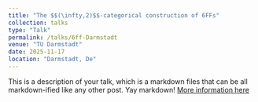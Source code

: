 ```yaml
---
title: "The $$(\infty,2)$$-categorical construction of 6FFs"
collection: talks
type: "Talk"
permalink: /talks/6ff-Darmstadt
venue: "TU Darmstadt"
date: 2025-11-17
location: "Darmstadt, De"
---
```




This is a description of your talk, which is a markdown files that can be all markdown-ified like any other post. Yay markdown!
[More information here](https://www.mathematik.tu-darmstadt.de/algebra/forschung_algebra/konferenzen_und_workshops_ag_algebra/workshop_sixfunctor_formalisms.en.jsp)
